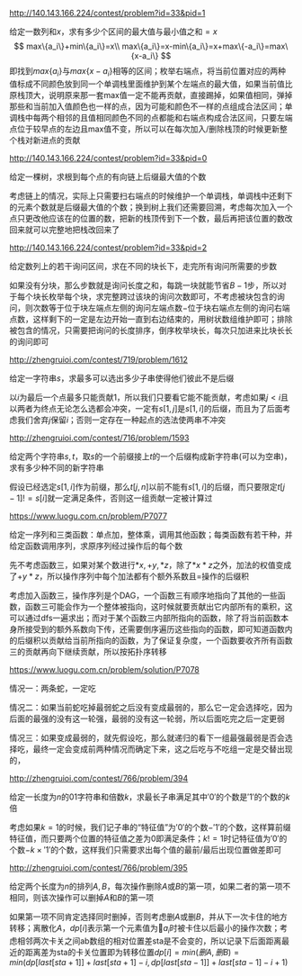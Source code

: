 http://140.143.166.224/contest/problem?id=33&pid=1

给定一数列和$x$，求有多少个区间的最大值与最小值之和$=x$
$$
max\{a_i\}+min\{a_i\}=x\\
max\{a_i\}=x-min\{a_i\}=x+max\{-a_i\}=max\{x-a_i\}
$$
即找到$max\{a_i\}$与$max\{x-a_i\}$相等的区间；枚举右端点，将当前位置对应的两种值标成不同颜色放到同一个单调栈里面维护到某个左端点的最大值，如果当前值比原栈顶大，说明原来那一套max值一定不能再贡献，直接踢掉，如果值相同，弹掉那些和当前加入值颜色也一样的点，因为可能和颜色不一样的点组成合法区间；单调栈中每两个相邻的且值相同颜色不同的点都能和右端点构成合法区间，只要左端点位于较早点的左边且max值不变，所以可以在每次加入/删除栈顶的时候更新整个栈对新进点的贡献



http://140.143.166.224/contest/problem?id=33&pid=0

给定一棵树，求根到每个点的有向链上后缀最大值的个数

考虑链上的情况，实际上只需要扫右端点的时候维护一个单调栈，单调栈中还剩下的元素个数就是后缀最大值的个数；换到树上我们还需要回溯，考虑每次加入一个点只更改他应该在的位置的数，把新的栈顶传到下一个数，最后再把该位置的数改回来就可以完整地把栈改回来了



http://140.143.166.224/contest/problem?id=33&pid=2

给定数列上的若干询问区间，求在不同的块长下，走完所有询问所需要的步数

如果没有分块，那么步数就是询问长度之和，每跳一块就能节省$B-1$步，所以对于每个块长枚举每个块，求完整跨过该块的询问次数即可，不考虑被块包含的询问，则次数等于位于块左端点左侧的询问左端点数$-$位于块右端点左侧的询问右端点数，这样剩下的一定是左边开始一直到右边结束的，用树状数组维护即可；排除被包含的情况，只需要把询问的长度排序，倒序枚举块长，每次只加进来比块长长的询问即可



http://zhengruioi.com/contest/719/problem/1612

给定一字符串$s$，求最多可以选出多少子串使得他们彼此不是后缀

以$i$为最后一个点最多只能贡献1，所以我们只要看它能不能贡献，考虑如果$j<i$且以两者为终点无论怎么选都会冲突，一定有$s[1,j]$是$s[1,i]$的后缀，而且为了后面考虑我们舍弃$j$保留$i$；否则一定存在一种起点的选法使两串不冲突



http://zhengruioi.com/contest/716/problem/1593

给定两个字符串$s,t$，取$s$的一个前缀接上$t$的一个后缀构成新字符串(可以为空串)，求有多少种不同的新字符串

假设已经选定$s[1,i]$作为前缀，那么$t[j,n]$以前不能有$s[1,i]$的后缀，而只要限定$t[j-1]!=s[i]$就一定满足条件，否则这一组贡献一定被计算过



https://www.luogu.com.cn/problem/P7077

给定一序列和三类函数：单点加，整体乘，调用其他函数；每类函数有若干种，并给定函数调用序列，求原序列经过操作后的每个数

先不考虑函数三，如果对某个数进行$*x,+y,*z$，除了$*x*z$之外，加法的权值变成了$+y*z$，所以操作序列中每个加法都有个额外系数且$=$操作的后缀积

考虑加入函数三，操作序列是个DAG，一个函数三有顺序地指向了其他的一些函数，函数三可能会作为一个整体被指向，这时候就要贡献出它内部所有的乘积，这可以通过dfs一遍求出；而对于某个函数三内部所指向的函数，除了将当前函数本身所接受到的额外系数向下传，还需要倒序遍历这些指向的函数，即可知道函数内的后缀积以贡献给当前所指向的函数，为了保证复杂度，一个函数要收齐所有函数三的贡献再向下继续贡献，所以按拓扑序转移



https://www.luogu.com.cn/problem/solution/P7078



情况一：两条蛇，一定吃

情况二：如果当前蛇吃掉最弱蛇之后没有变成最弱的，那么它一定会选择吃，因为后面的最强的没有这一轮强，最弱的没有这一轮弱，所以后面吃完之后一定更弱

情况三：如果变成最弱的，就先假设吃，那么就递归的看下一组最强最弱是否会选择吃，最终一定会变成前两种情况而确定下来，这之后吃与不吃组一定是交替出现的，



http://zhengruioi.com/contest/766/problem/394

给定一长度为$n$的01字符串和倍数$k$，求最长子串满足其中$'0'$的个数是$'1'$的个数的$k$倍

考虑如果$k=1$的时候，我们记子串的“特征值”为$'0'$的个数$-'1'$的个数，这样算前缀特征值，而只要两个位置的特征值之差为0即满足条件；$k!=1$时记特征值为$'0'$的个数$-k\times '1'$的个数，这样我们只需要求出每个值的最前/最后出现位置做差即可



http://zhengruioi.com/contest/766/problem/395

给定两个长度为$n$的排列$A,B$，每次操作删除$A$或$B$的第一项，如果二者的第一项不相同，则该次操作可以删掉$A$和$B$的第一项

如果第一项不同肯定选择同时删掉，否则考虑删$A$或删$B$，并从下一次卡住的地方转移；离散化$A$，$dp[i]$表示第一个元素值为$a_i$时被卡住以后最小的操作次数；考虑相邻两次卡关之间ab数组的相对位置差sta是不会变的，所以记录下后面距离最近的距离差为sta的卡关位置即为转移位置$dp[i]=min(删A,删B)=min(dp[last[sta+1]]+last[sta+1]-i,dp[last[sta-1]]+last[sta-1]-i+1)$